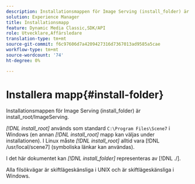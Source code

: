 ```yaml
---
description: Installationsmappen för Image Serving (install_folder) är install_root/ImageServing.
solution: Experience Manager
title: Installationsmapp
feature: Dynamic Media Classic,SDK/API
role: Utvecklare,Affärsledare
translation-type: tm+mt
source-git-commit: f6c97606d7a4209427316d7367013ad9585a5cae
workflow-type: tm+mt
source-wordcount: '74'
ht-degree: 0%

---
```



# Installera mapp{#install-folder}

Installationsmappen för Image Serving (install_folder) är install_root/ImageServing.

*[!DNL install_root]* används som standard  `C:\Program Files\Scene7` i Windows (en annan  *[!DNL install_root]* mapp kan väljas under installationen). I Linux måste *[!DNL install_root]* alltid vara [!DNL /usr/local/scene7] (symboliska länkar kan användas).

I det här dokumentet kan *[!DNL install_folder]* representeras av [!DNL ./].

Alla filsökvägar är skiftlägeskänsliga i UNIX och är skiftlägeskänsliga i Windows.
